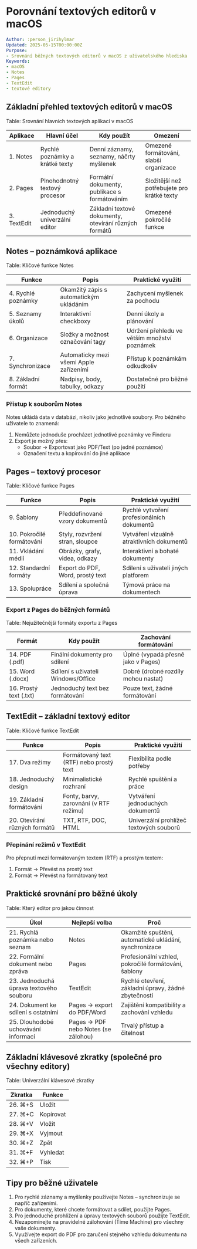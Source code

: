 # Porovnání textových editorů v macOS

```yaml
Author: :person_jirihylmar
Updated: 2025-05-15T00:00:00Z
Purpose:
- Srovnání běžných textových editorů v macOS z uživatelského hlediska
Keywords:
- macOS
- Notes
- Pages
- TextEdit
- textové editory
```

## Základní přehled textových editorů v macOS

Table: Srovnání hlavních textových aplikací v macOS

| Aplikace | Hlavní účel | Kdy použít | Omezení |
|----------|-------------|------------|---------|
| 1. Notes | Rychlé poznámky a krátké texty | Denní záznamy, seznamy, náčrty myšlenek | Omezené formátování, slabší organizace |
| 2. Pages | Plnohodnotný textový procesor | Formální dokumenty, publikace s formátováním | Složitější než potřebujete pro krátké texty |
| 3. TextEdit | Jednoduchý univerzální editor | Základní textové dokumenty, otevírání různých formátů | Omezené pokročilé funkce |

## Notes – poznámková aplikace

Table: Klíčové funkce Notes

| Funkce | Popis | Praktické využití |
|--------|------|-------------------|
| 4. Rychlé poznámky | Okamžitý zápis s automatickým ukládáním | Zachycení myšlenek za pochodu |
| 5. Seznamy úkolů | Interaktivní checkboxy | Denní úkoly a plánování |
| 6. Organizace | Složky a možnost označování tagy | Udržení přehledu ve větším množství poznámek |
| 7. Synchronizace | Automaticky mezi všemi Apple zařízeními | Přístup k poznámkám odkudkoliv |
| 8. Základní formát | Nadpisy, body, tabulky, odkazy | Dostatečné pro běžné použití |

### Přístup k souborům Notes

Notes ukládá data v databázi, nikoliv jako jednotlivé soubory. Pro běžného uživatele to znamená:

1. Nemůžete jednoduše procházet jednotlivé poznámky ve Finderu
2. Export je možný přes:
   - Soubor → Exportovat jako PDF/Text (po jedné poznámce)
   - Označení textu a kopírování do jiné aplikace

## Pages – textový procesor

Table: Klíčové funkce Pages

| Funkce | Popis | Praktické využití |
|--------|------|-------------------|
| 9. Šablony | Předdefinované vzory dokumentů | Rychlé vytvoření profesionálních dokumentů |
| 10. Pokročilé formátování | Styly, rozvržení stran, sloupce | Vytváření vizuálně atraktivních dokumentů |
| 11. Vkládání médií | Obrázky, grafy, videa, odkazy | Interaktivní a bohaté dokumenty |
| 12. Standardní formáty | Export do PDF, Word, prostý text | Sdílení s uživateli jiných platforem |
| 13. Spolupráce | Sdílení a společná úprava | Týmová práce na dokumentech |

### Export z Pages do běžných formátů

Table: Nejužitečnější formáty exportu z Pages

| Formát | Kdy použít | Zachování formátování |
|--------|------------|----------------------|
| 14. PDF (.pdf) | Finální dokumenty pro sdílení | Úplné (vypadá přesně jako v Pages) |
| 15. Word (.docx) | Sdílení s uživateli Windows/Office | Dobré (drobné rozdíly mohou nastat) |
| 16. Prostý text (.txt) | Jednoduchý text bez formátování | Pouze text, žádné formátování |

## TextEdit – základní textový editor

Table: Klíčové funkce TextEdit

| Funkce | Popis | Praktické využití |
|--------|------|-------------------|
| 17. Dva režimy | Formátovaný text (RTF) nebo prostý text | Flexibilita podle potřeby |
| 18. Jednoduchý design | Minimalistické rozhraní | Rychlé spuštění a práce |
| 19. Základní formátování | Fonty, barvy, zarovnání (v RTF režimu) | Vytváření jednoduchých dokumentů |
| 20. Otevírání různých formátů | TXT, RTF, DOC, HTML | Univerzální prohlížeč textových souborů |

### Přepínání režimů v TextEdit

Pro přepnutí mezi formátovaným textem (RTF) a prostým textem:
1. Formát → Převést na prostý text
2. Formát → Převést na formátovaný text

## Praktické srovnání pro běžné úkoly

Table: Který editor pro jakou činnost

| Úkol | Nejlepší volba | Proč |
|------|---------------|------|
| 21. Rychlá poznámka nebo seznam | Notes | Okamžité spuštění, automatické ukládání, synchronizace |
| 22. Formální dokument nebo zpráva | Pages | Profesionální vzhled, pokročilé formátování, šablony |
| 23. Jednoduchá úprava textového souboru | TextEdit | Rychlé otevření, základní úpravy, žádné zbytečnosti |
| 24. Dokument ke sdílení s ostatními | Pages → export do PDF/Word | Zajištění kompatibility a zachování vzhledu |
| 25. Dlouhodobé uchovávání informací | Pages → PDF nebo Notes (se zálohou) | Trvalý přístup a čitelnost |

## Základní klávesové zkratky (společné pro všechny editory)

Table: Univerzální klávesové zkratky

| Zkratka | Funkce |
|---------|--------|
| 26. ⌘+S | Uložit |
| 27. ⌘+C | Kopírovat |
| 28. ⌘+V | Vložit |
| 29. ⌘+X | Vyjmout |
| 30. ⌘+Z | Zpět |
| 31. ⌘+F | Vyhledat |
| 32. ⌘+P | Tisk |

## Tipy pro běžné uživatele

1. Pro rychlé záznamy a myšlenky používejte Notes – synchronizuje se napříč zařízeními.
2. Pro dokumenty, které chcete formátovat a sdílet, použijte Pages.
3. Pro jednoduché prohlížení a úpravy textových souborů použijte TextEdit.
4. Nezapomínejte na pravidelné zálohování (Time Machine) pro všechny vaše dokumenty.
5. Využívejte export do PDF pro zaručení stejného vzhledu dokumentu na všech zařízeních.
